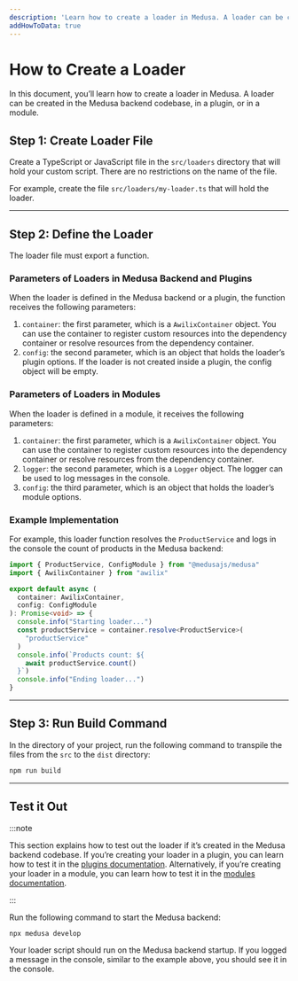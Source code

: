 ```yaml
---
description: 'Learn how to create a loader in Medusa. A loader can be created in the Medusa backend codebase, in a plugin, or in a module.'
addHowToData: true
---
```


# How to Create a Loader

In this document, you’ll learn how to create a loader in Medusa. A loader can be created in the Medusa backend codebase, in a plugin, or in a module.

## Step 1: Create Loader File

Create a TypeScript or JavaScript file in the `src/loaders` directory that will hold your custom script. There are no restrictions on the name of the file.

For example, create the file `src/loaders/my-loader.ts` that will hold the loader.

---

## Step 2: Define the Loader

The loader file must export a function.

### Parameters of Loaders in Medusa Backend and Plugins

When the loader is defined in the Medusa backend or a plugin, the function receives the following parameters:

1. `container`: the first parameter, which is a `AwilixContainer` object. You can use the container to register custom resources into the dependency container or resolve resources from the dependency container.
2. `config`: the second parameter, which is an object that holds the loader’s plugin options. If the loader is not created inside a plugin, the config object will be empty.

### Parameters of Loaders in Modules

When the loader is defined in a module, it receives the following parameters:

1. `container`: the first parameter, which is a `AwilixContainer` object. You can use the container to register custom resources into the dependency container or resolve resources from the dependency container.
2. `logger`: the second parameter, which is a `Logger` object. The logger can be used to log messages in the console.
3. `config`: the third parameter, which is an object that holds the loader’s module options.

### Example Implementation

For example, this loader function resolves the `ProductService` and logs in the console the count of products in the Medusa backend:

```ts title=src/loaders/my-loader.ts
import { ProductService, ConfigModule } from "@medusajs/medusa"
import { AwilixContainer } from "awilix"

export default async (
  container: AwilixContainer,
  config: ConfigModule
): Promise<void> => {
  console.info("Starting loader...")
  const productService = container.resolve<ProductService>(
    "productService"
  )
  console.info(`Products count: ${
    await productService.count()
  }`)
  console.info("Ending loader...")
}
```

---

## Step 3: Run Build Command

In the directory of your project, run the following command to transpile the files from the `src` to the `dist` directory:

```bash npm2yarn
npm run build
```

---

## Test it Out

:::note

This section explains how to test out the loader if it’s created in the Medusa backend codebase. If you’re creating your loader in a plugin, you can learn how to test it in the [plugins documentation](../plugins/create.mdx#test-your-plugin). Alternatively, if you’re creating your loader in a module, you can learn how to test it in the [modules documentation](../modules/create.mdx#step-4-test-your-module).

:::

Run the following command to start the Medusa backend:

```bash npm2yarn
npx medusa develop
```

Your loader script should run on the Medusa backend startup. If you logged a message in the console, similar to the example above, you should see it in the console.
